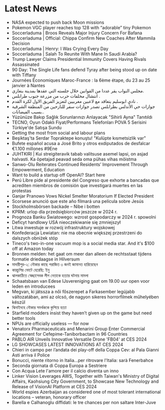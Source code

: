 # Latest News
-  NASA expected to push back Moon missions
-  Pokemon VGC player reaches top 128 with “adorable” tiny Pokemon
-  Soccerladuma | Broos Reveals Major Injury Concern For Bafana
-  Soccerladuma | Official: Chippa Confirm New Coaches After Mammila Decision
-  Soccerladuma | Henry: I Was Crying Every Day
-  Soccerladuma | Salah To Reunite With Mane In Saudi Arabia?
-  Trump Lawyer Claims Presidential Immunity Covers Having Rivals Assassinated
-  90 Day: The Single Life fans defend Tyray after being stood up on date with Tiffany
-  Journées Économiques Maroc-France : la 6ème étape, du 23 au 25 janvier à Nantes
-  مجلس النواب يقر عددا من القوانين خلال جلسته التي عقدها بمدينة بنغازي.
-  انتشال مخلفات حرب من مزرعة جنوب طرابلس .
-  نادي ابوسليم يتعاقد مع لاعبين مغربيين لتعزيز الفريق الاول لكرة القدم .
-  جوازات حي الأندلس بطرابلس تصدر جوازات سفر للنازحين من المنطقة الشرقية بسبب الفيضانات..
-  Yüzünüze Bakıp Sağlık Sorunlarınızı Anlayacak "Sihirli Ayna" Tanıtıldı
-  TECNO, Oyun Odaklı Fiyat/Performans Telefonları POVA 5 Serisini Türkiye'de Satışa Sundu
-  Getting the most from social and labour plans
-  Beşiktaş'ta Serdar Topraktepe konuştu! "Kulüpte kısmetsizlik var"
-  Bufete español acusa a José Brito y otros exdiputados de desfalcar €1.100 millones #9Ene
-  JUHTKIRI | Kui streigiteravik tabab valitsuse asemel lapsi, on asjad halvasti. Ka õpetajad peavad seda oma pühas vihas mõistma
-  Sanwo-Olu Reiterates Continued Residents’ Improvement Through Empowerment, Education
-  Want to build a startup off OpenAI? Start here
-  Perú Libre pide al presidente del Congreso que exhorte a bancadas que acrediten miembros de comisión que investigará muertes en las protestas
-  Ganjar Pranowo Vows Nickel Smelter Moratorium If Elected President
-  Scorsese anunció que este año filmará una película sobre Jesús
-  Stockholmsbörsen backade – Nibe i botten
-  KPRM: urlop dla przedsiębiorców jeszcze w 2024 r.
-  Prognoza Banku Światowego: wzrost gospodarczy w 2024 r. spowolni
-  Deficyt handlowy USA nieoczekiwanie się zmniejszył
-  Litwa inwestuje w rozwój infrastruktury wojskowej
-  Konfederacja Lewiatan: nie ma obecnie większej przestrzeni do dalszych obniżek stóp
-  Tineco's two-in-one vacuum mop is a social media star. And it's $100 off at Amazon today
-  Bronnen melden: het gaat om meer dan alleen de rechtsstaat tijdens formatie driedaagse in Hilversum
-  মাদারীপুর-২: নৌকার কাছে পরাজিত ৩ জনই জামানত হারিয়েছেন
-  কারচুপির ভোটে হেরেছি: ইনু
-  ঝালকাঠিতে স্বেচ্ছাসেবক লীগ নেতাকে হত্যার ঘটনায় মামলা
-  Schaatsbaan van Edese IJsvereniging gaat om 19.00 uur open voor leden en introducees
-  Megvan, ki játssza a női főszerepet a Farkasember legújabb változatában, ami az olcsó, de nagyon sikeres horrorfilmek műhelyében készül
-  ঝিনাইদহে নৌকার সমর্থককে কুপিয়ে হত্যা
-  Starfield modders insist they haven’t given up on the game but need better tools
-  NPUs are officially useless — for now
-  Venatorx Pharmaceuticals and Menarini Group Enter Commercial Agreement for Cefepime-Taniborbactam in 96 Countries
-  PABLO AIR Unveils Innovative Versatile Drone 'FB04' at CES 2024
-  LG SHOWCASES LATEST INNOVATIONS AT CES 2024
-  Chieri in campo per l’andata dei play-off della Coppa Cev: al Pala Gianni Asti arriva il Police
-  Bonucci, niente ritorno in Italia...per ritrovare l'Italia: sarà Fenerbahce
-  Seconda giornata di Coppa Europa a Sestriere
-  Con Acqua Lete l'amore per il calcio diventa un inno
-  Linker Vision Leverages AWS, Together with Taiwan's Ministry of Digital Affairs, Kaohsiung City Government, to Showcase New Technology and Release of VisionAI Platform at CES 2024
-  World espies Azerbaijan as considered one of most tolerant international locations – veteran, honorary officer
-  Barella e Calhanoglu diffidati: le tre chances per non saltare Inter-Juve
